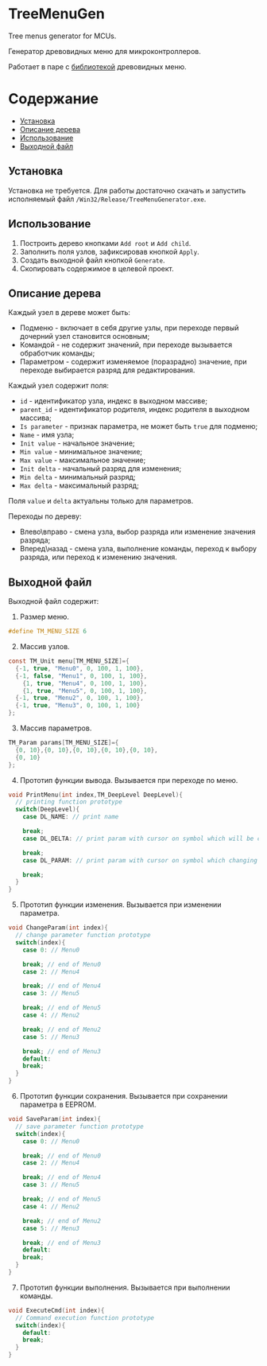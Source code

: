 # TreeMenuGen
Tree menus generator for MCUs.

Генератор древовидных меню для микроконтроллеров. 

Работает в паре с [библиотекой](https://github.com/NaturalSpanking/tree_menu) древовидных меню.
# Содержание
- [Установка](#install)
- [Описание дерева](#tree)
- [Использование](#usage)
- [Выходной файл](#output)

<a id="install"></a>
## Установка
Установка не требуется. Для работы достаточно скачать и запустить исполняемый файл `/Win32/Release/TreeMenuGenerator.exe`.

<a id="usage"></a>
## Использование
1. Построить дерево кнопками `Add root` и `Add child`.
2. Заполнить поля узлов, зафиксировав кнопкой `Apply`.
3. Создать выходной файл кнопкой `Generate`.
4. Скопировать содержимое в целевой проект.

<a id="install"></a>
## Описание дерева
Каждый узел в дереве может быть:
- Подменю - включает в себя другие узлы, при переходе первый дочерний узел становится основным;
- Командой - не содержит значений, при переходе вызывается обработчик команды;
- Параметром - содержит изменяемое (поразрадно) значение, при переходе выбирается разряд для редактирования.

Каждый узел содержит поля:
- `id` - идентификатор узла, индекс в выходном массиве;
- `parent_id` - идентификатор родителя, индекс родителя в выходном массива;
- `Is parameter` - признак параметра, не может быть `true` для подменю;
- `Name` - имя узла;
- `Init value` - начальное значение;
- `Min value` - минимальное значение;
- `Max value` - максимальное значение;
- `Init delta` - начальный разряд для изменения;
- `Min delta` - минимальный разряд;
- `Max delta` - максимальный разряд;

Поля `value` и `delta` актуальны только для параметров.

Переходы по дереву:
- Влево\вправо - смена узла, выбор разряда или изменение значения разряда;
- Вперед\назад - смена узла, выполнение команды, переход к выбору разряда, или переход к изменению значения.

<a id="output"></a>
## Выходной файл
Выходной файл содержит:
1. Размер меню.
```c
#define TM_MENU_SIZE 6
```
2. Массив узлов.
```c
const TM_Unit menu[TM_MENU_SIZE]={
  {-1, true, "Menu0", 0, 100, 1, 100},
  {-1, false, "Menu1", 0, 100, 1, 100},
    {1, true, "Menu4", 0, 100, 1, 100},
    {1, true, "Menu5", 0, 100, 1, 100},
  {-1, true, "Menu2", 0, 100, 1, 100},
  {-1, true, "Menu3", 0, 100, 1, 100}
};
```
3. Массив параметров.
```c
TM_Param params[TM_MENU_SIZE]={
  {0, 10},{0, 10},{0, 10},{0, 10},{0, 10},
  {0, 10}
};
```
4. Прототип функции вывода. Вызывается при переходе по меню.
```c
void PrintMenu(int index,TM_DeepLevel DeepLevel){
  // printing function prototype
  switch(DeepLevel){
    case DL_NAME: // print name

    break;
    case DL_DELTA: // print param with cursor on symbol which will be change

    break;
    case DL_PARAM: // print param with cursor on symbol which changing

    break;
  }
}
```
5. Прототип функции изменения. Вызывается при изменении параметра.
```c
void ChangeParam(int index){
  // change parameter function prototype
  switch(index){
    case 0: // Menu0

    break; // end of Menu0
    case 2: // Menu4

    break; // end of Menu4
    case 3: // Menu5

    break; // end of Menu5
    case 4: // Menu2

    break; // end of Menu2
    case 5: // Menu3

    break; // end of Menu3
    default:
    break;
  }
}
```
6. Прототип функции сохранения. Вызывается при сохранении параметра в EEPROM.
```c
void SaveParam(int index){
  // save parameter function prototype
  switch(index){
    case 0: // Menu0

    break; // end of Menu0
    case 2: // Menu4

    break; // end of Menu4
    case 3: // Menu5

    break; // end of Menu5
    case 4: // Menu2

    break; // end of Menu2
    case 5: // Menu3

    break; // end of Menu3
    default:
    break;
  }
}
```
7. Прототип функции выполнения. Вызывается при выполнении команды.
```c
void ExecuteCmd(int index){
  // Сommand execution function prototype
  switch(index){
    default:
    break;
  }
}
```

